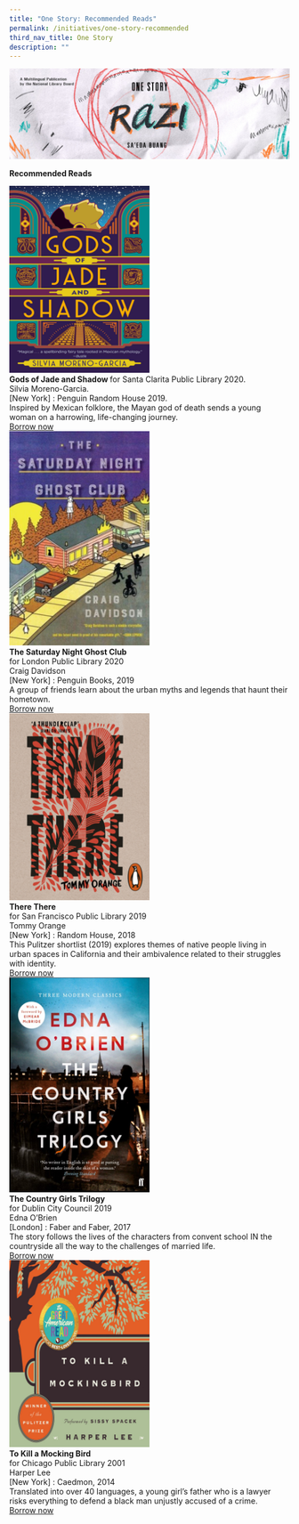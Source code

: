 ```yaml
---
title: "One Story: Recommended Reads"
permalink: /initiatives/one-story-recommended
third_nav_title: One Story
description: ""
---
```


![banner Razi](/images/one-story-razi/OS21%20Website%20Banner.jpg)

**Recommended Reads**


<div>
	<div class="row is-multiline">
		<div class="col is-half-tablet padding--bottom--lg">
			<img src="/dharma/Gods_of_Jade_and_Shadow.jpg" style="width:50%" alt="Gods of Jade and Shadow">
			<div>
				<b>Gods of Jade and Shadow </b>for Santa Clarita Public Library 2020. <br>Silvia Moreno-Garcia. <br> [New York] : Penguin Random House 2019. <br>Inspired by Mexican folklore, the Mayan god of death sends a young woman on a harrowing, life-changing journey.<br><a href="https://nlb.overdrive.com/media/CE5A2FB8-3D96-492E-8B7F-E7C3336770D8" target="_blank">Borrow now</a><br>
			</div>
		</div>
		<div class="col is-half-tablet padding--bottom--lg">
			<img src="/dharma/Sat_Night_Ghost_Club.jpg" style="width:50%" alt="The Saturday Night Ghost Club">
			<div>
				<b>The Saturday Night Ghost Club</b><br>for London Public Library 2020<br>Craig Davidson<br>[New York] : Penguin Books, 2019<br>A group of friends learn about the urban myths and legends that haunt their hometown.<br><a href="https://catalogue.nlb.gov.sg/cgi-bin/spydus.exe/FULL/WPAC/BIBENQ/69759697/298955834,1" target="_blank">Borrow now</a>
			</div>
		</div>
	<div class="row is-multiline">
		<div class="col is-half-tablet padding--bottom--lg">
			<img src="/dharma/There There.jpg" style="width:50%" alt="There There" />
			<div>
				<b>There There</b><br>for San Francisco Public Library 2019<br>Tommy Orange<br>[New York] : Random House, 2018<br>This Pulitzer shortlist (2019) explores themes of native people living in urban spaces in California and their ambivalence related to their struggles with identity.<br><a href="https://nlb.overdrive.com/media/C4E8DAFD-7AE8-4F87-8B5D-97833D0E989F" target="_blank">Borrow now</a>
			</div>
		</div>	
		<div class="col is-half-tablet padding--bottom--lg">
			<img src="/dharma/Country_Girls.jpg" style="width:50%" alt="The Country Girls Trilogy" />
			<div>
				<b>The Country Girls Trilogy</b><br>for Dublin City Council 2019
<br>Edna O’Brien<br>[London] : Faber and Faber, 2017<br>The story follows the lives of the characters from convent school IN the countryside all the way to the challenges of married life.<br><a href="https://nlb.overdrive.com/media/4238870">Borrow now</a>
			</div>
		</div>	
      <div class="row is-multiline">
		<div class="col is-half-tablet padding--bottom--lg">
			<img src="/dharma/To Kill a Mockingbird.jpg" style="width:50%" alt="To Kill a Mockingbird" />
			<div>
				<b>To Kill a Mocking Bird</b><br>for Chicago Public Library 2001<br>Harper Lee<br>[New York] : Caedmon, 2014<br>Translated into over 40 languages, a young girl’s father who is a lawyer risks everything to defend a black man unjustly accused of a crime.<br><a href="https://nlb.overdrive.com/media/DFD5E83A-42D9-4151-AC37-C4E43D87CFD9" target="_blank">Borrow now</a>
       </div>
        </div>
			</div>
		</div>